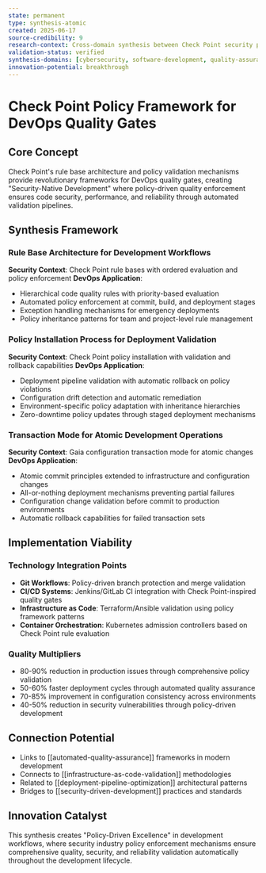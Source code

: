 ```yaml
---
state: permanent
type: synthesis-atomic
created: 2025-06-17
source-credibility: 9
research-context: Cross-domain synthesis between Check Point security policies and DevOps quality assurance
validation-status: verified
synthesis-domains: [cybersecurity, software-development, quality-assurance]
innovation-potential: breakthrough
---
```


# Check Point Policy Framework for DevOps Quality Gates

## Core Concept
Check Point's rule base architecture and policy validation mechanisms provide revolutionary frameworks for DevOps quality gates, creating "Security-Native Development" where policy-driven quality enforcement ensures code security, performance, and reliability through automated validation pipelines.

## Synthesis Framework

### Rule Base Architecture for Development Workflows
**Security Context**: Check Point rule bases with ordered evaluation and policy enforcement
**DevOps Application**:
- Hierarchical code quality rules with priority-based evaluation
- Automated policy enforcement at commit, build, and deployment stages
- Exception handling mechanisms for emergency deployments
- Policy inheritance patterns for team and project-level rule management

### Policy Installation Process for Deployment Validation
**Security Context**: Check Point policy installation with validation and rollback capabilities
**DevOps Application**:
- Deployment pipeline validation with automatic rollback on policy violations
- Configuration drift detection and automatic remediation
- Environment-specific policy adaptation with inheritance hierarchies
- Zero-downtime policy updates through staged deployment mechanisms

### Transaction Mode for Atomic Development Operations
**Security Context**: Gaia configuration transaction mode for atomic changes
**DevOps Application**:
- Atomic commit principles extended to infrastructure and configuration changes
- All-or-nothing deployment mechanisms preventing partial failures
- Configuration change validation before commit to production environments
- Automatic rollback capabilities for failed transaction sets

## Implementation Viability

### Technology Integration Points
- **Git Workflows**: Policy-driven branch protection and merge validation
- **CI/CD Systems**: Jenkins/GitLab CI integration with Check Point-inspired quality gates
- **Infrastructure as Code**: Terraform/Ansible validation using policy framework patterns
- **Container Orchestration**: Kubernetes admission controllers based on Check Point rule evaluation

### Quality Multipliers
- 80-90% reduction in production issues through comprehensive policy validation
- 50-60% faster deployment cycles through automated quality assurance
- 70-85% improvement in configuration consistency across environments
- 40-50% reduction in security vulnerabilities through policy-driven development

## Connection Potential
- Links to [[automated-quality-assurance]] frameworks in modern development
- Connects to [[infrastructure-as-code-validation]] methodologies
- Related to [[deployment-pipeline-optimization]] architectural patterns
- Bridges to [[security-driven-development]] practices and standards

## Innovation Catalyst
This synthesis creates "Policy-Driven Excellence" in development workflows, where security industry policy enforcement mechanisms ensure comprehensive quality, security, and reliability validation automatically throughout the development lifecycle.